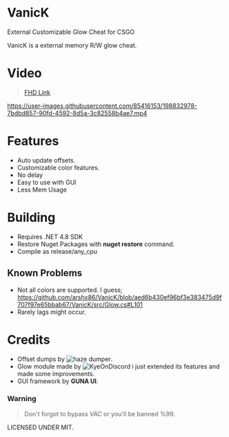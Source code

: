 # VanicK
External Customizable Glow Cheat for CSGO 

VanicK is a external memory R/W glow cheat.

# Video
> [FHD Link](https://streamable.com/kvs06u)

https://user-images.githubusercontent.com/85416153/198832978-7bdbd857-90fd-4592-8d5a-3c82558b4ae7.mp4

# Features
* Auto update offsets. 
* Customizable color features.
* No delay
* Easy to use with GUI
* Less Mem Usage

# Building
* Requires .NET 4.8 SDK
* Restore Nuget Packages with **nuget restore** command.
* Compile as release/any_cpu

## Known Problems
* Not all colors are supported. I guess;
https://github.com/arshx86/VanicK/blob/aed6b430ef96bf3e383475d9f707f97e65bbab67/VanicK/src/Glow.cs#L101
* Rarely lags might occur. 

# Credits
* Offset dumps by ![haze dumper](https://github.com/frk1/hazedumper).
* Glow module made by ![KyeOnDiscord](https://github.com/KyeOnDiscord/csgo-glow-demo) i just extended its features and made some improvements.
* GUI framework by **GUNA UI**.

### Warning
> Don't forgot to bypass *VAC* or you'll be banned %99.

LICENSED UNDER MIT.


